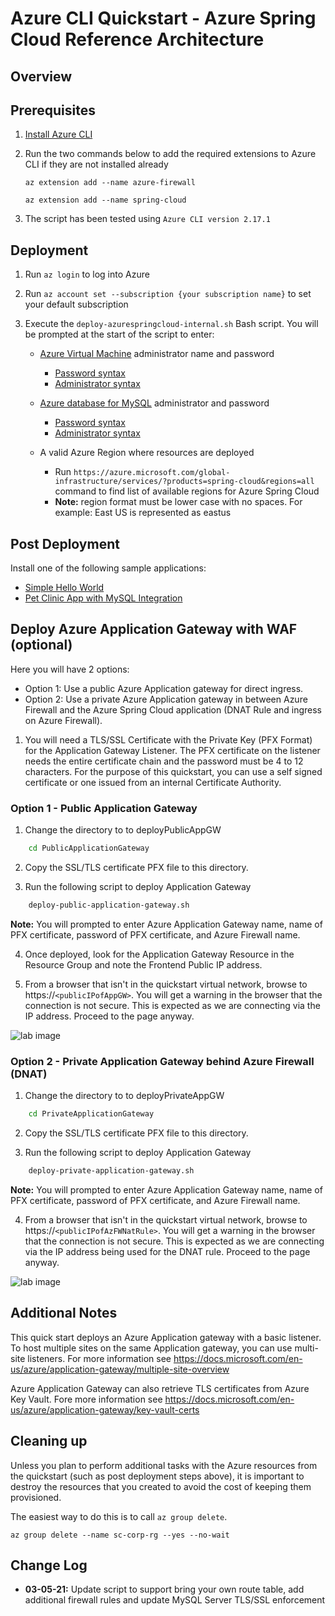 
# Azure CLI Quickstart - Azure Spring Cloud Reference Architecture

## Overview

## Prerequisites

1. [Install Azure CLI](https://docs.microsoft.com/en-us/cli/azure/install-azure-cli)

2. Run the two commands below to add the required extensions to Azure CLI if they are not installed already

    `az extension add --name azure-firewall`

    `az extension add --name spring-cloud`

3. The script has been tested using `Azure CLI version 2.17.1`

## Deployment


1. Run `az login` to log into Azure

2. Run `az account set --subscription {your subscription name}` to set your default subscription

3. Execute the `deploy-azurespringcloud-internal.sh` Bash script.  You will be prompted at the start of the script to enter:
    
    - [Azure Virtual Machine](https://azure.microsoft.com/en-us/services/virtual-machines/) administrator name and password
        - [Password syntax](https://docs.microsoft.com/en-us/azure/virtual-machines/windows/faq#what-are-the-password-requirements-when-creating-a-vm)
        - [Administrator syntax](https://docs.microsoft.com/en-us/azure/virtual-machines/windows/faq#what-are-the-username-requirements-when-creating-a-vm)

    - [Azure database for MySQL](https://azure.microsoft.com/en-us/services/mysql/) administrator and password
        - [Password syntax](https://docs.microsoft.com/en-us/azure/mysql/quickstart-create-mysql-server-database-using-azure-cli#create-an-azure-database-for-mysql-server)
        - [Administrator syntax](https://docs.microsoft.com/en-us/azure/mysql/quickstart-create-mysql-server-database-using-azure-cli#create-an-azure-database-for-mysql-server)

    - A valid Azure Region where resources are deployed
        - Run `https://azure.microsoft.com/global-infrastructure/services/?products=spring-cloud&regions=all` command to find list of available regions for Azure Spring Cloud
        - **Note:** region format must be lower case with no spaces.  For example: East US is represented as eastus


## Post Deployment

Install one of the following sample applications:
* [Simple Hello World](https://docs.microsoft.com/en-us/azure/spring-cloud/spring-cloud-quickstart?tabs=Azure-CLI&pivots=programming-language-java)
* [Pet Clinic App with MySQL Integration](https://github.com/azure-samples/spring-petclinic-microservices)

## Deploy Azure Application Gateway with WAF (optional)

Here you will have 2 options:
- Option 1: Use a public Azure Application gateway for direct ingress.
- Option 2: Use a private Azure Application gateway in between Azure Firewall and the Azure Spring Cloud application (DNAT Rule and ingress on Azure Firewall).

1. You will need a TLS/SSL Certificate with the Private Key (PFX Format) for the Application Gateway Listener. The PFX certificate on the listener needs the entire certificate chain and the password must be 4 to 12 characters. For the purpose of this quickstart, you can use a self signed certificate or one issued from an internal Certificate Authority.

### Option 1 - Public Application Gateway

1. Change the directory to to deployPublicAppGW

```bash
    cd PublicApplicationGateway
```

2. Copy the SSL/TLS certificate PFX file to this directory.

3. Run the following script to deploy Application Gateway

```bash
    deploy-public-application-gateway.sh
```
**Note:** You will prompted to enter Azure Application Gateway name, name of PFX certificate, password of PFX certificate, and Azure Firewall name.

4. Once deployed, look for the Application Gateway Resource in the Resource Group and note the Frontend Public IP address.

5. From a browser that isn't in the quickstart virtual network, browse to https://`<publicIPofAppGW>`. You will get a warning in the browser that the connection is not secure. This is expected as we are connecting via the IP address. Proceed to the page anyway. 

![lab image](https://github.com/Azure/azure-spring-cloud-reference-architecture/blob/main/ARM/images/Petclinic-External.jpeg)

### Option 2 - Private Application Gateway behind Azure Firewall (DNAT)

1. Change the directory to to deployPrivateAppGW

```bash
    cd PrivateApplicationGateway
```

2. Copy the SSL/TLS certificate PFX file to this directory.

3. Run the following script to deploy Application Gateway

```bash
    deploy-private-application-gateway.sh
```
**Note:** You will prompted to enter Azure Application Gateway name, name of PFX certificate, password of PFX certificate, and Azure Firewall name.

4. From a browser that isn't in the quickstart virtual network, browse to https://`<publicIPofAzFWNatRule>`. You will get a warning in the browser that the connection is not secure. This is expected as we are connecting via the IP address being used for the DNAT rule. Proceed to the page anyway.

![lab image](https://github.com/Azure/azure-spring-cloud-reference-architecture/blob/main/ARM/images/Petclinic-External.jpeg)



## Additional Notes

This quick start deploys an Azure Application gateway with a basic listener. To host multiple sites on the same Application gateway, you can use multi-site listeners. For more information see https://docs.microsoft.com/en-us/azure/application-gateway/multiple-site-overview

Azure Application Gateway can also retrieve TLS certificates from Azure Key Vault. Fore more information see https://docs.microsoft.com/en-us/azure/application-gateway/key-vault-certs 

## Cleaning up

Unless you plan to perform additional tasks with the Azure resources from the quickstart (such 
as post deployment steps above), it is important to destroy the resources that you created 
to avoid the cost of keeping them provisioned.

The easiest way to do this is to call `az group delete`.

```azurecli
az group delete --name sc-corp-rg --yes --no-wait
```

## Change Log

* **03-05-21:** Update script to support bring your own route table, add additional firewall rules and update MySQL Server TLS/SSL enforcement